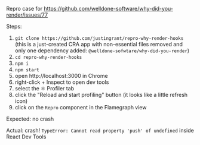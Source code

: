 Repro case for https://github.com/welldone-software/why-did-you-render/issues/77

Steps:

1. `git clone https://github.com/justingrant/repro-why-render-hooks` (this is a just-created CRA app with non-essential files removed and only one dependency added: `@welldone-sofwtare/why-did-you-render`)
2. `cd repro-why-render-hooks`
3. `npm i`
4. `npm start`
5. open http://localhost:3000 in Chrome
6. right-click + Inspect to open dev tools
7. select the ⚛ Profiler tab
8. click the "Reload and start profiling" button (it looks like a little refresh icon)
9. click on the `Repro` component in the Flamegraph view

Expected: no crash

Actual: crash! `TypeError: Cannot read property 'push' of undefined` inside React Dev Tools
